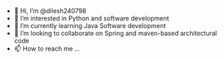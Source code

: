 - 👋 Hi, I’m @dilesh240798
- 👀 I’m interested in Python and software development
- 🌱 I’m currently learning Java Software development
- 💞️ I’m looking to collaborate on Spring and maven-based architectural code
- 📫 How to reach me ...

<!---
dilesh240798/dilesh240798 is a ✨ special ✨ repository because its `README.md` (this file) appears on your GitHub profile.
You can click the Preview link to take a look at your changes.
--->
